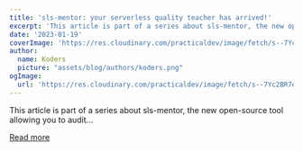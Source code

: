 ```yaml
---
title: 'sls-mentor: your serverless quality teacher has arrived!'
excerpt: 'This article is part of a series about sls-mentor, the new open-source tool allowing you to audit...'
date: '2023-01-19'
coverImage: 'https://res.cloudinary.com/practicaldev/image/fetch/s--7Yc2BR7q--/c_imagga_scale,f_auto,fl_progressive,h_420,q_auto,w_1000/https://raw.githubusercontent.com/pchol22/kumo-articles/master/blog-posts/sls-mentor/release/assets/cover.png'
author:
  name: Koders
  picture: "assets/blog/authors/koders.png"
ogImage:
  url: 'https://res.cloudinary.com/practicaldev/image/fetch/s--7Yc2BR7q--/c_imagga_scale,f_auto,fl_progressive,h_420,q_auto,w_1000/https://raw.githubusercontent.com/pchol22/kumo-articles/master/blog-posts/sls-mentor/release/assets/cover.png'
---
```


This article is part of a series about sls-mentor, the new open-source tool allowing you to audit...

[Read more](https://dev.to/kumo/sls-mentor-your-serverless-quality-teacher-has-arrived-5fin)
